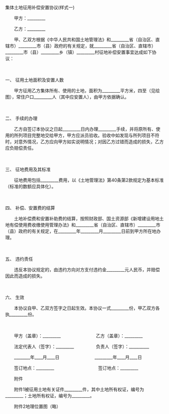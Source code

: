 



集体土地征用补偿安置协议(样式一)



 

　　甲方：_________　　

　　乙方：_________　　

　　甲、乙双方根据《中华人民共和国土地管理法》和_________省（自治区、直辖市）_________市（县）政府的有关规定，就_________省（自治区、直辖市）_________市（县）_________乡（镇）_________村征地补偿安置事宜达成如下协议：

　　

一、
征用土地面积及安置人数

　　甲方征用乙方集体所有、使用的土地，面积为_________平方米，四至（见绘图），常住户口_________人（其中应安置人），由甲方依据确认。

　　

二、
手续的办理

　　乙方自签订本协议之日起_________日内办理_________手续，并将原所有、使用的所列项目完整地交给甲方，甲方应派员验收。验收中如发现与所列项目不符时，对意外情况，乙方应向甲方如实说明情况；对因乙方过错而造成的损失，乙方应负赔偿责任。

　　

三、
征地费用及其标准

　　征地费用包括_________费用，以《土地管理法》第40条第2款规定为基本标准（标准的数额应具体化）。

　　

四、
补偿、安置费的结算

　　土地补偿费和安置补助费的结算，按照财政部、国土资源部《新增建设用地土地有偿使用费收缴使用管理办法》和_________省（自治区、直辖市）_________市（县）政府的有关规定，在_________年_________月_________日前到甲方所在地办理。

　　

五、
违约责任

　　违反本协议规定的，由违约方向对方支付违约金_________元人民币，并赔偿因此而造成的损失。

　　

六、
生效

　　本协议自甲、乙双方签字之日起生效。本协议一式_________份，甲乙双方各执_________份。　　

　　

　　甲方（盖章）：_________　　　　　　　　乙方（盖章）：_________　　

　　法定代表人（签字）：_________　　　　　负责人（签字）：__________

　　________年____月____日　　　　　　　　_________年____月____日　　

　　签订地点：_________　　　　　　　　　　签订地点：_________　　

　　附件　　

　　附件1被征用土地有关证件_________件，其中土地所有权证，编号为_________；土地所有权证，编号为_________。　　

　　附件2地理位置图（略）